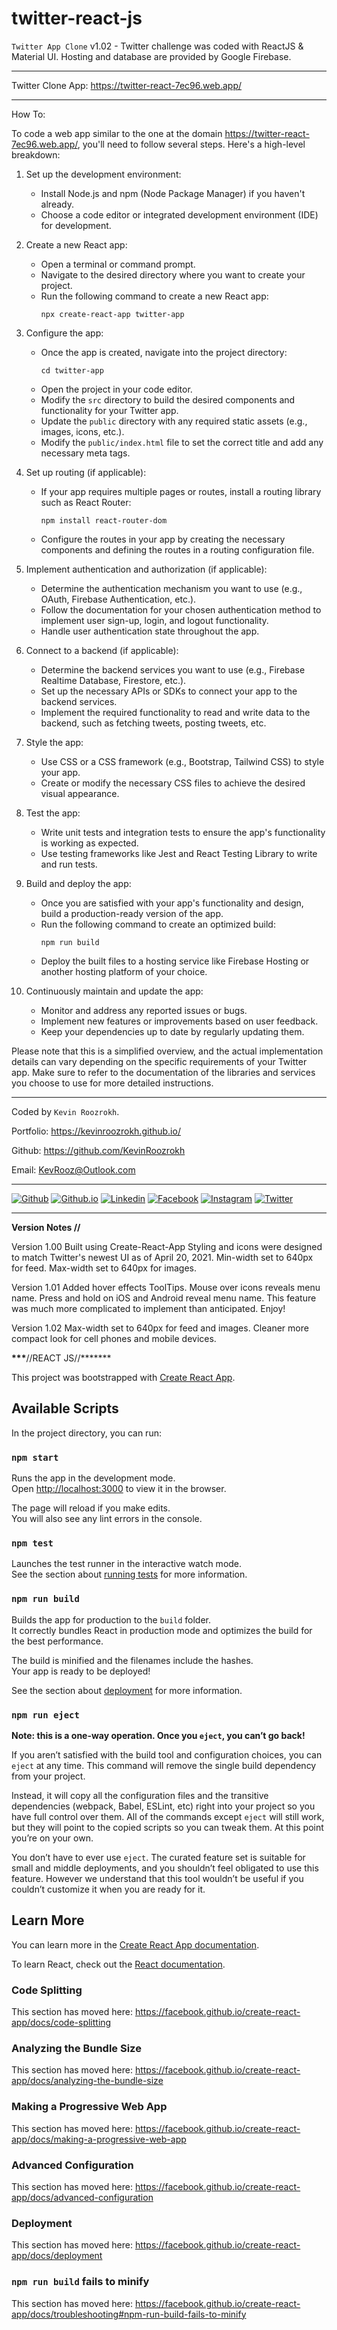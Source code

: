 # twitter-react-js
`Twitter App Clone` v1.02 - Twitter challenge was coded with ReactJS & Material UI. Hosting and database are provided by Google Firebase.

---
Twitter Clone App: https://twitter-react-7ec96.web.app/

---
How To:

To code a web app similar to the one at the domain https://twitter-react-7ec96.web.app/, you'll need to follow several steps. Here's a high-level breakdown:

1. Set up the development environment:
   - Install Node.js and npm (Node Package Manager) if you haven't already.
   - Choose a code editor or integrated development environment (IDE) for development.

2. Create a new React app:
   - Open a terminal or command prompt.
   - Navigate to the desired directory where you want to create your project.
   - Run the following command to create a new React app:
     ```
     npx create-react-app twitter-app
     ```

3. Configure the app:
   - Once the app is created, navigate into the project directory:
     ```
     cd twitter-app
     ```
   - Open the project in your code editor.
   - Modify the `src` directory to build the desired components and functionality for your Twitter app.
   - Update the `public` directory with any required static assets (e.g., images, icons, etc.).
   - Modify the `public/index.html` file to set the correct title and add any necessary meta tags.

4. Set up routing (if applicable):
   - If your app requires multiple pages or routes, install a routing library such as React Router:
     ```
     npm install react-router-dom
     ```
   - Configure the routes in your app by creating the necessary components and defining the routes in a routing configuration file.

5. Implement authentication and authorization (if applicable):
   - Determine the authentication mechanism you want to use (e.g., OAuth, Firebase Authentication, etc.).
   - Follow the documentation for your chosen authentication method to implement user sign-up, login, and logout functionality.
   - Handle user authentication state throughout the app.

6. Connect to a backend (if applicable):
   - Determine the backend services you want to use (e.g., Firebase Realtime Database, Firestore, etc.).
   - Set up the necessary APIs or SDKs to connect your app to the backend services.
   - Implement the required functionality to read and write data to the backend, such as fetching tweets, posting tweets, etc.

7. Style the app:
   - Use CSS or a CSS framework (e.g., Bootstrap, Tailwind CSS) to style your app.
   - Create or modify the necessary CSS files to achieve the desired visual appearance.

8. Test the app:
   - Write unit tests and integration tests to ensure the app's functionality is working as expected.
   - Use testing frameworks like Jest and React Testing Library to write and run tests.

9. Build and deploy the app:
   - Once you are satisfied with your app's functionality and design, build a production-ready version of the app.
   - Run the following command to create an optimized build:
     ```
     npm run build
     ```
   - Deploy the built files to a hosting service like Firebase Hosting or another hosting platform of your choice.

10. Continuously maintain and update the app:
    - Monitor and address any reported issues or bugs.
    - Implement new features or improvements based on user feedback.
    - Keep your dependencies up to date by regularly updating them.

Please note that this is a simplified overview, and the actual implementation details can vary depending on the specific requirements of your Twitter app. Make sure to refer to the documentation of the libraries and services you choose to use for more detailed instructions.



---

Coded by `Kevin Roozrokh`.

Portfolio: https://kevinroozrokh.github.io/

Github: https://github.com/KevinRoozrokh

Email: KevRooz@Outlook.com

---
[![Github](https://img.shields.io/badge/-Github-gray?style=flat-square&logo=Github&logoColor=white)](https://github.com/KevinRoozrokh)
[![Github.io](https://img.shields.io/badge/-Github.io-black?style=flat-square&logo=Github&logoColor=white)](https://kevinroozrokh.github.io/)
[![Linkedin](https://img.shields.io/badge/-LinkedIn-darkblue?style=flat-square&logo=Linkedin&logoColor=white)](https://www.linkedin.com/in/kevin-roozrokh/)
[![Facebook](https://img.shields.io/badge/-Facebook-blue?style=flat-square&logo=Facebook&logoColor=white)](https://www.facebook.com/kevinkayvan/)
[![Instagram](https://img.shields.io/badge/-Instagram-red?style=flat-square&logo=Instagram&logoColor=white)](https://www.instagram.com/donkayvan/)
[![Twitter](https://img.shields.io/badge/-Twitter-teal?style=flat-square&logo=Twitter&logoColor=white)](https://twitter.com/kevinkayvan)

---

**Version Notes //**

Version 1.00
Built using Create-React-App
Styling and icons were designed to match Twitter's newest UI as of April 20, 2021.
Min-width set to 640px for feed.
Max-width set to 640px for images.

Version 1.01
Added hover effects ToolTips. Mouse over icons reveals menu name.
Press and hold on iOS and Android reveal menu name.
This feature was much more complicated to implement than anticipated. Enjoy!

Version 1.02
Max-width set to 640px for feed and images.
Cleaner more compact look for cell phones and mobile devices.

**\*\*\***//REACT JS//\*\*\*\*\*\*\*

This project was bootstrapped with [Create React App](https://github.com/facebook/create-react-app).

## Available Scripts

In the project directory, you can run:

### `npm start`

Runs the app in the development mode.<br />
Open [http://localhost:3000](http://localhost:3000) to view it in the browser.

The page will reload if you make edits.<br />
You will also see any lint errors in the console.

### `npm test`

Launches the test runner in the interactive watch mode.<br />
See the section about [running tests](https://facebook.github.io/create-react-app/docs/running-tests) for more information.

### `npm run build`

Builds the app for production to the `build` folder.<br />
It correctly bundles React in production mode and optimizes the build for the best performance.

The build is minified and the filenames include the hashes.<br />
Your app is ready to be deployed!

See the section about [deployment](https://facebook.github.io/create-react-app/docs/deployment) for more information.

### `npm run eject`

**Note: this is a one-way operation. Once you `eject`, you can’t go back!**

If you aren’t satisfied with the build tool and configuration choices, you can `eject` at any time. This command will remove the single build dependency from your project.

Instead, it will copy all the configuration files and the transitive dependencies (webpack, Babel, ESLint, etc) right into your project so you have full control over them. All of the commands except `eject` will still work, but they will point to the copied scripts so you can tweak them. At this point you’re on your own.

You don’t have to ever use `eject`. The curated feature set is suitable for small and middle deployments, and you shouldn’t feel obligated to use this feature. However we understand that this tool wouldn’t be useful if you couldn’t customize it when you are ready for it.

## Learn More

You can learn more in the [Create React App documentation](https://facebook.github.io/create-react-app/docs/getting-started).

To learn React, check out the [React documentation](https://reactjs.org/).

### Code Splitting

This section has moved here: https://facebook.github.io/create-react-app/docs/code-splitting

### Analyzing the Bundle Size

This section has moved here: https://facebook.github.io/create-react-app/docs/analyzing-the-bundle-size

### Making a Progressive Web App

This section has moved here: https://facebook.github.io/create-react-app/docs/making-a-progressive-web-app

### Advanced Configuration

This section has moved here: https://facebook.github.io/create-react-app/docs/advanced-configuration

### Deployment

This section has moved here: https://facebook.github.io/create-react-app/docs/deployment

### `npm run build` fails to minify

This section has moved here: https://facebook.github.io/create-react-app/docs/troubleshooting#npm-run-build-fails-to-minify
